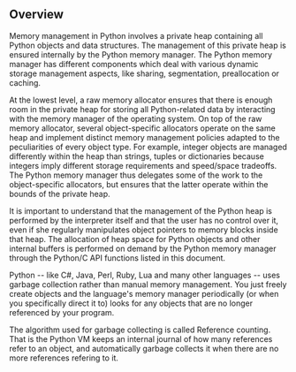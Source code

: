 ## Overview
Memory management in Python involves a private heap containing all Python objects and data structures. The management of this private heap is ensured internally by the Python memory manager. The Python memory manager has different components which deal with various dynamic storage management aspects, like sharing, segmentation, preallocation or caching.

At the lowest level, a raw memory allocator ensures that there is enough room in the private heap for storing all Python-related data by interacting with the memory manager of the operating system. On top of the raw memory allocator, several object-specific allocators operate on the same heap and implement distinct memory management policies adapted to the peculiarities of every object type. For example, integer objects are managed differently within the heap than strings, tuples or dictionaries because integers imply different storage requirements and speed/space tradeoffs. The Python memory manager thus delegates some of the work to the object-specific allocators, but ensures that the latter operate within the bounds of the private heap.

It is important to understand that the management of the Python heap is performed by the interpreter itself and that the user has no control over it, even if she regularly manipulates object pointers to memory blocks inside that heap. The allocation of heap space for Python objects and other internal buffers is performed on demand by the Python memory manager through the Python/C API functions listed in this document.

Python -- like C#, Java, Perl, Ruby, Lua and many other languages -- uses garbage collection rather than manual memory management. You just freely create objects and the language's memory manager periodically (or when you specifically direct it to) looks for any objects that are no longer referenced by your program.

The algorithm used for garbage collecting is called Reference counting. That is the Python VM keeps an internal journal of how many references refer to an object, and automatically garbage collects it when there are no more references refering to it.
